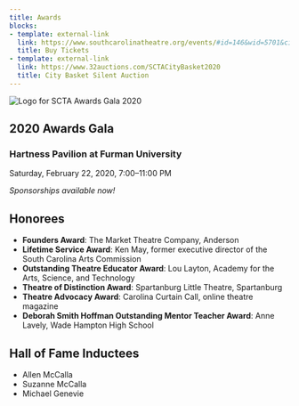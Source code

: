```yaml
---
title: Awards
blocks:
- template: external-link
  link: https://www.southcarolinatheatre.org/events/#id=146&wid=5701&cid=1134
  title: Buy Tickets
- template: external-link
  link: https://www.32auctions.com/SCTACityBasket2020
  title: City Basket Silent Auction
---
```

![Logo for SCTA Awards Gala 2020](/uploads/Cover-SCTA-Events-2020-Awards.jpg)

## 2020 Awards Gala

### Hartness Pavilion at Furman University

Saturday, February 22, 2020, 7:00–11:00 PM

_Sponsorships available now!_

## Honorees

* **Founders Award**: The Market Theatre Company, Anderson
* **Lifetime Service Award**: Ken May, former executive director of the South Carolina Arts Commission
* **Outstanding Theatre Educator Award**: Lou Layton, Academy for the Arts, Science, and Technology
* **Theatre of Distinction Award**: Spartanburg Little Theatre, Spartanburg
* **Theatre Advocacy Award**: Carolina Curtain Call, online theatre magazine
* **Deborah Smith Hoffman Outstanding Mentor Teacher Award**: Anne Lavely, Wade Hampton High School

## Hall of Fame Inductees
- Allen McCalla
- Suzanne McCalla
- Michael Genevie
